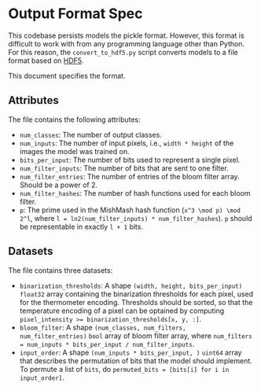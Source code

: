 # Output Format Spec

This codebase persists models the pickle format.
However, this format is difficult to work with from any programming language other than Python.
For this reason, the `convert_to_hdf5.py` script converts models to a file format based on [HDF5](https://www.hdfgroup.org/solutions/hdf5/).

This document specifies the format.

## Attributes

The file contains the following attributes:
- `num_classes`: The number of output classes.
- `num_inputs`: The number of input pixels, i.e., `width * height` of the images the model was trained on.
- `bits_per_input`: The number of bits used to represent a single pixel.
- `num_filter_inputs`: The number of bits that are sent to one filter.
- `num_filter_entries`: The number of entries of the bloom filter array. Should be a power of 2.
- `num_filter_hashes`: The number of hash functions used for each bloom filter.
- `p`: The prime used in the MishMash hash function (`x^3 \mod p) \mod 2^l`, where `l = ln2(num_filter_inputs) * num_filter_hashes`).
  `p` should be representable in exactly `l + 1` bits.

## Datasets

The file contains three datasets:
- `binarization_thresholds`:
  A shape `(width, height, bits_per_input)` `float32` array containing the binarization thresholds for each pixel, used for the thermometer encoding.
  Thresholds should be sorted, so that the temperature encoding of a pixel can be optained by computing `pixel_intensity >= binarization_thresholds[x, y, :]`.
- `bloom_filter`: A shape `(num_classes, num_filters, num_filter_entries)` `bool` array of bloom filter array, where `num_filters = num_inputs * bits_per_input / num_filter_inputs`.
- `input_order`: A shape `(num_inputs * bits_per_input, )` `uint64` array that describes the permutation of bits that the model should implement.
  To permute a list of `bits`, do `permuted_bits = [bits[i] for i in input_order]`.